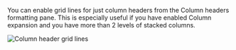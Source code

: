You can enable grid lines for just column headers from the Column headers formatting pane. This is especially useful if you have enabled Column expansion and you have more than 2 levels of stacked columns.

![Column header grid lines](https://profitbasedocs.blob.core.windows.net/pbireportingmatrix/ColumnHeadersGridLines.PNG)